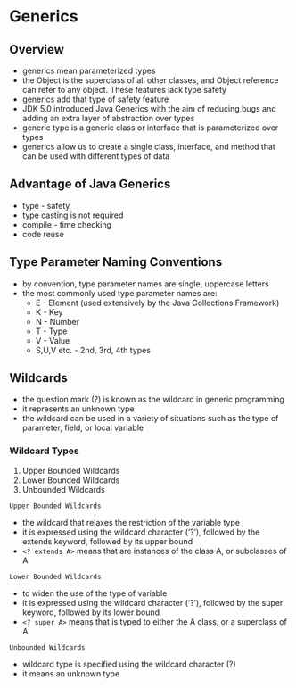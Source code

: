 # Generics

## Overview

- generics mean parameterized types
- the Object is the superclass of all other classes, and Object reference can refer to any object. These features lack type safety
- generics add that type of safety feature
- JDK 5.0 introduced Java Generics with the aim of reducing bugs and adding an extra layer of abstraction over types
- generic type is a generic class or interface that is parameterized over types
- generics allow us to create a single class, interface, and method that can be used with different types of data

## Advantage of Java Generics

- type - safety
- type casting is not required
- compile - time checking
- code reuse

## Type Parameter Naming Conventions

- by convention, type parameter names are single, uppercase letters
- the most commonly used type parameter names are:
  - E - Element (used extensively by the Java Collections Framework)
  - K - Key
  - N - Number
  - T - Type
  - V - Value
  - S,U,V etc. - 2nd, 3rd, 4th types
  
## Wildcards

- the question mark (?) is known as the wildcard in generic programming 
- it represents an unknown type
- the wildcard can be used in a variety of situations such as the type of parameter, field, or local variable

### Wildcard Types

1. Upper Bounded Wildcards
2. Lower Bounded Wildcards
3. Unbounded Wildcards

`Upper Bounded Wildcards` 
- the wildcard that relaxes the restriction of the variable type
- it is expressed using the wildcard character (‘?’), followed by the extends keyword, followed by its upper bound 
- `<? extends A>` means that are instances of the class A, or subclasses of A

`Lower Bounded Wildcards`
- to widen the use of the type of variable
- it is expressed using the wildcard character (‘?’), followed by the super keyword, followed by its lower bound
- `<? super A>` means that is typed to either the A class, or a superclass of A

`Unbounded Wildcards`
- wildcard type is specified using the wildcard character (?)
- it means an unknown type 
